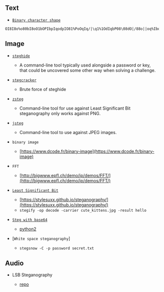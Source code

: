 ## Text

- [`Binary character shape`](https://www.dcode.fr/binary-character-shape)

```
OI8I8o%o80bI8oO1bOPIbpIqodpIO81%PoOqIq/|\q1%1OdIqbP08\08dO|/88o||oq%IbqO8ddIddII81IO//OI88Ib8opIIp8oqpd%\pqbI|/bI
```

## Image

- [`steghide`](http://steghide.sourceforge.net/download.php)

  - A command-line tool typically used alongside a password or key, that could be uncovered some other way when solving a challenge. 

- [`stegcracker`](https://github.com/Va5c0/Steghide-Brute-Force-Tool)

  - Brute force of steghide
  
- [`zsteg`](https://github.com/zed-0xff/zsteg)

  - Command-line tool for use against Least Significant Bit steganography only works against PNG.

- [`jsteg`]()

  - Command-line tool to use against JPEG images.

- `binary image`

  - [https://www.dcode.fr/binary-image](https://www.dcode.fr/binary-image)

- `FFT`

  - [http://bigwww.epfl.ch/demo/ip/demos/FFT/](http://bigwww.epfl.ch/demo/ip/demos/FFT/)

- [`Least Significant Bit`](https://en.wikipedia.org/wiki/Bit_numbering#Least_significant_bit_in_digital_steganography)

  - [https://stylesuxx.github.io/steganography/](https://stylesuxx.github.io/steganography/)
  - `stegify -op decode -carrier cute_kittens.jpg -result hello`

- [`Steg with base64`](https://github.com/bzorigt/stegb64)

  - [python2](https://github.com/ByamB4/CaptureTheFlagTool/blob/master/Steganography/code/stegb64.py)

- [`White space steganography`]

  - `stegsnow -C -p password secret.txt`

## Audio

- LSB Steganography

  - [repo](https://github.com/sniperline047/Audio-Steganography)
